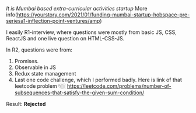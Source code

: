 *It is Mumbai based extra-curricular activities startup*
More info(https://yourstory.com/2021/01/funding-mumbai-startup-hobspace-pre-seriesa1-inflection-point-ventures/amp)

I easily R1-interview, where questions were mostly from basic JS, CSS, ReactJS and one live question on HTML-CSS-JS.

In R2, questions were from:
1. Promises.
2. Observable in JS
3. Redux state management
4. Last one code challenge, which I performed badly. Here is link of that leetcode problem 👇🏼
https://leetcode.com/problems/number-of-subsequences-that-satisfy-the-given-sum-condition/

Result: **Rejected**
